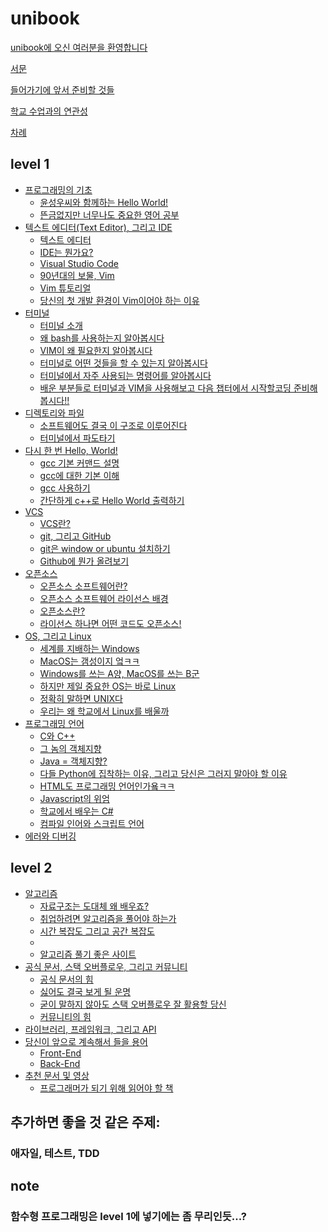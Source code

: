 # unibook
[unibook에 오신 여러분을 환영합니다](title_page.md)

[서문](forward.md)

[들어가기에 앞서 준비할 것들](introduction.md)

[학교 수업과의 연관성](kwangwoon_lectures.md)

[차례](SUMMARY.md)

## level 1
- [프로그래밍의 기초]()
    - [윤성우씨와 함께하는 Hello World!]()
    - [뜬금없지만 너무나도 중요한 영어 공부]()
- [텍스트 에디터(Text Editor), 그리고 IDE](text_editor_and_ide.md)
    - [텍스트 에디터](text_editor.md)
    - [IDE는 뭔가요?](ide.md)
    - [Visual Studio Code](visual_studio_code.md)
    - [90년대의 보물, Vim](vim.md)
    - [Vim 튜토리얼](vim_tutorial.md)
    - [당신의 첫 개발 환경이 Vim이어야 하는 이유](vim_reason.md)
- [터미널](terminal.md)
    - [터미널 소개](terminal_1st.md)
    - [왜 bash를 사용하는지 알아봅시다](terminal_2nd.md)
    - [VIM이 왜 필요한지 알아봅시다](terminal_3th.md)
    - [터미널로 어떤 것들을 할 수 있는지 알아봅시다](terminal_4th.md)
    - [터미널에서 자주 사용되는 명령어를 알아봅시다](terminal_5th.md)
    - [배운 부분들로 터미널과 VIM을 사용해보고 다음 챕터에서 시작할코딩 준비해봅시다!!](terminal_6th.md)
- [디렉토리와 파일](directory_file_and_folder.md)
    - [소프트웨어도 결국 이 구조로 이루어진다]()
    - [터미널에서 파도타기]()
- [다시 한 번 Hello, World!](hello_world.md)
    - [gcc 기본 커맨드 설명](gcc_1.md)
    - [gcc에 대한 기본 이해](gcc_2.md)
    - [gcc 사용하기](gcc_3.md)
    - [간단하게 c++로 Hello World 출력하기](gcc_4.md)
- [VCS](vcs_title.md)
    - [VCS란?](vcs.md)
    - [git, 그리고 GitHub](git_and_github.md)
    - [git은 window or ubuntu 설치하기](git_install.md)
    - [Github에 뭔가 올려보기](git_pr.md)
- [오픈소스](opensource_title.md)
    - [오픈소스 소프트웨어란?](opensource_software.md)
    - [오픈소스 소프트웨어 라이선스 배경](oss_background.md)
    - [오픈소스란?](opensource.md)
    - [라이선스 하나면 어떤 코드도 오픈소스!](opensource_license.md)
- [OS, 그리고 Linux](os_and_linux.md)
    - [세계를 지배하는 Windows]()
    - [MacOS는 갬성이지 엌ㅋㅋ]()
    - [Windows를 쓰는 A양, MacOS를 쓰는 B군]()
    - [하지만 제일 중요한 OS는 바로 Linux]()
    - [정확히 말하면 UNIX다]()
    - [우리는 왜 학교에서 Linux를 배울까]()
- [프로그래밍 언어](programming_language.md)
    - [C와 C++]()
    - [그 놈의 객체지향]()
    - [Java = 객체지향?]()
    - [다들 Python에 집착하는 이유, 그리고 당신은 그러지 말아야 할 이유]()
    - [HTML도 프로그래밍 언어인가욬ㅋㅋ]()
    - [Javascript의 위엄]()
    - [학교에서 배우는 C#]()
    - [컴파일 인어와 스크립트 언어]()
- [에러와 디버깅](error_and_debugging.md)

## level 2
- [알고리즘]()
    - [자료구조는 도대체 왜 배우죠?]()
    - [취업하려면 알고리즘을 풀어야 하는가]()
    - [시간 복잡도 그리고 공간 복잡도]()
    - []()
    - [알고리즘 풀기 좋은 사이트]()
- [공식 문서, 스택 오버플로우, 그리고 커뮤니티](documentation_stackoverflow_and_communities.md)
    - [공식 문서의 힘]()
    - [싫어도 결국 보게 될 운명]()
    - [굳이 말하지 않아도 스택 오버플로우 잘 활용할 당신]()
    - [커뮤니티의 힘]()
- [라이브러리, 프레임워크, 그리고 API](library_framework_and_api.md)
- [당신이 앞으로 계속해서 들을 용어]()
    - [Front-End]()
    - [Back-End]()
- [추천 문서 및 영상](recommanded.md)
    - [프로그래머가 되기 위해 읽어야 할 책]()

## 추가하면 좋을 것 같은 주제:
### 애자일, 테스트, TDD
## note
### 함수형 프로그래밍은 level 1에 넣기에는 좀 무리인듯...?